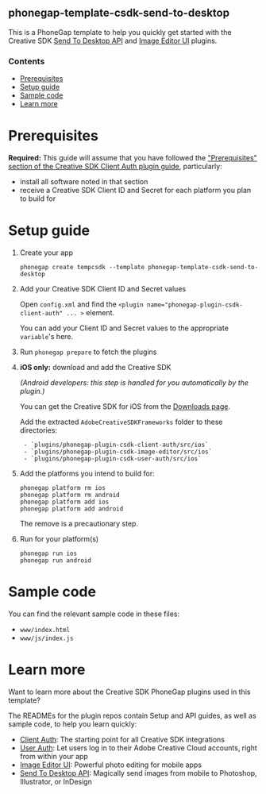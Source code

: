 <!--
#
# Licensed to the Apache Software Foundation (ASF) under one
# or more contributor license agreements.  See the NOTICE file
# distributed with this work for additional information
# regarding copyright ownership.  The ASF licenses this file
# to you under the Apache License, Version 2.0 (the
# "License"); you may not use this file except in compliance
# with the License.  You may obtain a copy of the License at
#
# http://www.apache.org/licenses/LICENSE-2.0
#
# Unless required by applicable law or agreed to in writing,
# software distributed under the License is distributed on an
# "AS IS" BASIS, WITHOUT WARRANTIES OR CONDITIONS OF ANY
#  KIND, either express or implied.  See the License for the
# specific language governing permissions and limitations
# under the License.
#
-->

phonegap-template-csdk-send-to-desktop
------------------------

This is a PhoneGap template to help you quickly get started with the Creative SDK [Send To Desktop API](https://github.com/CreativeSDK/phonegap-plugin-csdk-send-to-desktop) and [Image Editor UI](https://github.com/CreativeSDK/phonegap-plugin-csdk-image-editor) plugins.

### Contents

- [Prerequisites](#prerequisites)
- [Setup guide](#setup-guide)
- [Sample code](#sample-code)
- [Learn more](#learn-more)

# Prerequisites

**Required:** This guide will assume that you have followed the ["Prerequisites" section of the Creative SDK Client Auth plugin guide](https://github.com/CreativeSDK/phonegap-plugin-csdk-client-auth#prerequisites), particularly:

- install all software noted in that section
- receive a Creative SDK Client ID and Secret for each platform you plan to build for

# Setup guide

1. Create your app

	```
	phonegap create tempcsdk --template phonegap-template-csdk-send-to-desktop
	```

1. Add your Creative SDK Client ID and Secret values

	Open `config.xml` and find the `<plugin name="phonegap-plugin-csdk-client-auth" ... >` element.

	You can add your Client ID and Secret values to the appropriate `variable`'s here.

1. Run `phonegap prepare` to fetch the plugins

1. **iOS only:** download and add the Creative SDK

	_(Android developers: this step is handled for you automatically by the plugin.)_

	You can get the Creative SDK for iOS from the [Downloads page](https://creativesdk.adobe.com/downloads.html).

	Add the extracted `AdobeCreativeSDKFrameworks` folder to these directories:

		- `plugins/phonegap-plugin-csdk-client-auth/src/ios`
		- `plugins/phonegap-plugin-csdk-image-editor/src/ios`
		- `plugins/phonegap-plugin-csdk-user-auth/src/ios`

1. Add the platforms you intend to build for:

	```
	phonegap platform rm ios
	phonegap platform rm android
	phonegap platform add ios
	phonegap platform add android
	```

	The remove is a precautionary step.

1. Run for your platform(s)

	```
	phonegap run ios
	phonegap run android
	```

# Sample code

You can find the relevant sample code in these files:

- `www/index.html`
- `www/js/index.js`

# Learn more

Want to learn more about the Creative SDK PhoneGap plugins used in this template?

The READMEs for the plugin repos contain Setup and API guides, as well as sample code, to help you learn quickly:

- [Client Auth](https://github.com/CreativeSDK/phonegap-plugin-csdk-client-auth): The starting point for all Creative SDK integrations
- [User Auth](https://github.com/CreativeSDK/phonegap-plugin-csdk-user-auth): Let users log in to their Adobe Creative Cloud accounts, right from within your app
- [Image Editor UI](https://github.com/CreativeSDK/phonegap-plugin-csdk-image-editor): Powerful photo editing for mobile apps
- [Send To Desktop API](https://github.com/CreativeSDK/phonegap-plugin-csdk-send-to-desktop): Magically send images from mobile to Photoshop, Illustrator, or InDesign